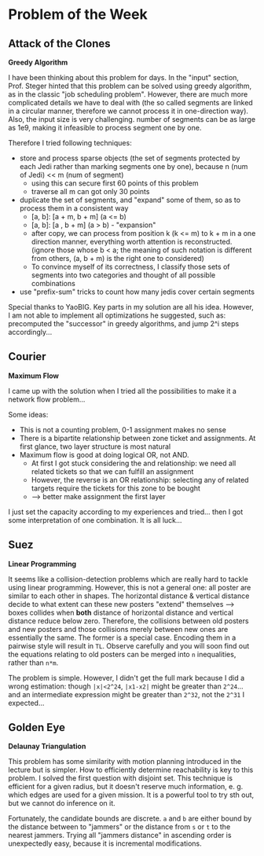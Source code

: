 # Problem of the Week



## Attack of the Clones

**Greedy Algorithm**

I have been thinking about this problem for days. In the "input" section, Prof. Steger hinted that this problem can be solved using greedy algorithm, as in the classic "job scheduling problem". However, there are much more complicated details we have to deal with (the so called segments are linked in a circular manner, therefore we cannot process it in one-direction way). Also, the input size is very challenging. number of segments can be as large as 1e9, making it infeasible to process segment one by one.

Therefore I tried following techniques:

- store and process sparse objects (the set of segments protected by each Jedi rather than marking segments one by one), because n (num of Jedi) << m (num of segment)
  - using this can secure first 60 points of this problem
  - traverse all m can got only 30 points
- duplicate the set of segments, and "expand" some of them, so as to process them in a consistent way
  - \[a, b]: [a + m, b + m] (a <= b)
  - \[a, b]: [a , b + m] (a > b)  - "expansion"
  - after copy, we can process from position k (k <= m) to k + m in a one direction manner, everything worth attention is reconstructed. (ignore those whose b < a; the meaning of such notation is different from others, (a, b + m) is the right one to considered)
  - To convince myself of its correctness, I classify those sets of segments into two categories and thought of all possible combinations
- use "prefix-sum" tricks to count how many jedis cover certain segments



Special thanks to YaoBIG. Key parts in my solution are all his idea. However, I am not able to implement all optimizations he suggested, such as: precomputed the "successor" in greedy algorithms, and jump 2^i steps accordingly... 



## Courier

**Maximum Flow**

I came up with the solution when I tried all the possibilities to make it a network flow problem...

Some ideas:

- This is not a counting problem, 0-1 assignment makes no sense
- There is  a bipartite relationship between zone ticket and assignments. At first glance, two layer structure is most natural
- Maximum flow is good at doing logical OR, not AND.
  - At first I got stuck considering the and relationship: we need all related tickets so that we can fulfill an assignment
  - However, the reverse is an OR relationship: selecting any of related targets require the tickets for this zone to be bought
  - --> better make assignment the first layer

I just set the capacity according to my experiences and tried... then I got some interpretation of one combination. It is all luck...



## Suez

**Linear Programming**

It seems like a collision-detection problems which are really hard to tackle using linear programming. However, this is not a general one: all poster are similar to each other in shapes. The horizontal distance & vertical distance decide to what extent can these new posters "extend" themselves --> boxes collides when **both** distance of horizontal distance and vertical distance reduce below zero. Therefore, the collisions between old posters and new posters and those collisions merely between new ones are essentially the same. The former is a special case. Encoding them in a pairwise style will result in `TL`. Observe carefully and you will soon find out the equations relating to old posters can be merged into `n` inequalities, rather than `n*m`.

The problem is simple. However, I didn't get the full mark because I did a wrong estimation: though `|x|<2^24`, `|x1-x2|` might be greater than `2^24`... and an intermediate expression might be greater than `2^32`, not the `2^31` I expected...



## Golden Eye

**Delaunay Triangulation**

This problem has some similarity with motion planning introduced in the lecture but is simpler. How to efficiently determine reachability is key to this problem. I solved the first question with disjoint set. This technique is efficient for a given radius, but it doesn't reserve much information, e. g. which edges are used for a given mission. It is a powerful tool to try sth out, but we cannot do inference on it.

Fortunately, the candidate bounds are discrete. `a` and `b` are either bound by the distance between to "jammers" or the distance from `s` or `t` to the nearest jammers. Trying all "jammers distance" in ascending order is unexpectedly easy, because it is incremental modifications.
